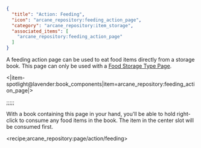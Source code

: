 ```json
{
  "title": "Action: Feeding",
  "icon": "arcane_repository:feeding_action_page",
  "category": "arcane_repository:item_storage",
  "associated_items": [
    "arcane_repository:feeding_action_page"
  ]
}
```

A feeding action page can be used to eat food items directly from a storage book.
This page can only be used with a [Food Storage Type Page](^arcane_repository:item_storage/type_food_storage).





<|item-spotlight@lavender:book_components|item=arcane_repository:feeding_action_page|>

;;;;;

With a book containing this page in your hand, you'll be able to hold right-click to consume any food items in the book.
The item in the center slot will be consumed first.

<recipe;arcane_repository:page/action/feeding>